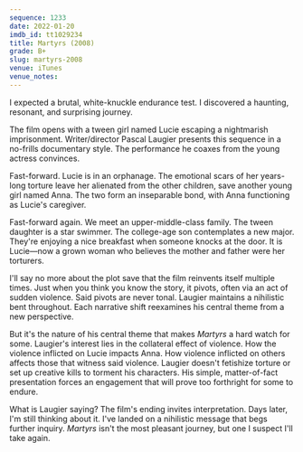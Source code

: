```yaml
---
sequence: 1233
date: 2022-01-20
imdb_id: tt1029234
title: Martyrs (2008)
grade: B+
slug: martyrs-2008
venue: iTunes
venue_notes:
---
```


I expected a brutal, white-knuckle endurance test. I discovered a haunting, resonant, and surprising journey.

<!-- end -->

The film opens with a tween girl named Lucie escaping a nightmarish imprisonment. Writer/director Pascal Laugier presents this sequence in a no-frills documentary style. The performance he coaxes from the young actress convinces.

Fast-forward. Lucie is in an orphanage. The emotional scars of her years-long torture leave her alienated from the other children, save another young girl named Anna. The two form an inseparable bond, with Anna functioning as Lucie's caregiver.

Fast-forward again. We meet an upper-middle-class family. The tween daughter is a star swimmer. The college-age son contemplates a new major. They're enjoying a nice breakfast when someone knocks at the door. It is Lucie—now a grown woman who believes the mother and father were her torturers.

I'll say no more about the plot save that the film reinvents itself multiple times. Just when you think you know the story, it pivots, often via an act of sudden violence. Said pivots are never tonal. Laugier maintains a nihilistic bent throughout. Each narrative shift reexamines his central theme from a new perspective.

But it's the nature of his central theme that makes _Martyrs_ a hard watch for some. Laugier's interest lies in the collateral effect of violence. How the violence inflicted on Lucie impacts Anna. How violence inflicted on others affects those that witness said violence. Laugier doesn't fetishize torture or set up creative kills to torment his characters. His simple, matter-of-fact presentation forces an engagement that will prove too forthright for some to endure.

What is Laugier saying? The film's ending invites interpretation. Days later, I'm still thinking about it. I've landed on a nihilistic message that begs further inquiry. _Martyrs_ isn't the most pleasant journey, but one I suspect I'll take again.
